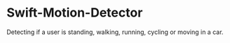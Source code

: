# Swift-Motion-Detector
Detecting if a user is standing, walking, running, cycling or moving in a car.
